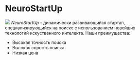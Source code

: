 # NeuroStartUp
![](https://netology-code.github.io/git-homeworks/introduction/assets/logo.png)
*NeuroStartUp* - динамически развивающийся стартап, специализирующийся на поиске с использованием новейших технологий искуственного интелекта.
Наши преимущества:
* Высокая точность поиска
* Высокая сорость поиска
* Низкая цена